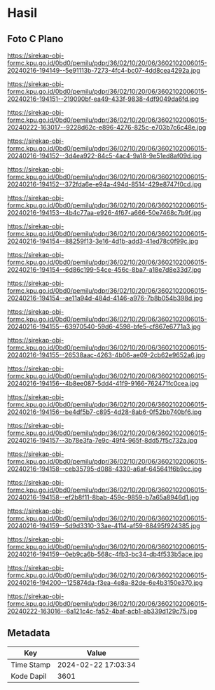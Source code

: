 # Hasil

## Foto C Plano

https://sirekap-obj-formc.kpu.go.id/0bd0/pemilu/pdpr/36/02/10/20/06/3602102006015-20240216-194149--5e91113b-7273-4fc4-bc07-4dd8cea4292a.jpg

https://sirekap-obj-formc.kpu.go.id/0bd0/pemilu/pdpr/36/02/10/20/06/3602102006015-20240216-194151--219090bf-ea49-433f-9838-4df9049da6fd.jpg

https://sirekap-obj-formc.kpu.go.id/0bd0/pemilu/pdpr/36/02/10/20/06/3602102006015-20240222-163017--9228d62c-e896-4276-825c-e703b7c6c48e.jpg

https://sirekap-obj-formc.kpu.go.id/0bd0/pemilu/pdpr/36/02/10/20/06/3602102006015-20240216-194152--3d4ea922-84c5-4ac4-9a18-9e51ed8af09d.jpg

https://sirekap-obj-formc.kpu.go.id/0bd0/pemilu/pdpr/36/02/10/20/06/3602102006015-20240216-194152--372fda6e-e94a-494d-8514-429e8747f0cd.jpg

https://sirekap-obj-formc.kpu.go.id/0bd0/pemilu/pdpr/36/02/10/20/06/3602102006015-20240216-194153--4b4c77aa-e926-4f67-a666-50e7468c7b9f.jpg

https://sirekap-obj-formc.kpu.go.id/0bd0/pemilu/pdpr/36/02/10/20/06/3602102006015-20240216-194154--88259f13-3e16-4d1b-add3-41ed78c0f99c.jpg

https://sirekap-obj-formc.kpu.go.id/0bd0/pemilu/pdpr/36/02/10/20/06/3602102006015-20240216-194154--6d86c199-54ce-456c-8ba7-a18e7d8e33d7.jpg

https://sirekap-obj-formc.kpu.go.id/0bd0/pemilu/pdpr/36/02/10/20/06/3602102006015-20240216-194154--ae11a94d-484d-4146-a976-7b8b054b398d.jpg

https://sirekap-obj-formc.kpu.go.id/0bd0/pemilu/pdpr/36/02/10/20/06/3602102006015-20240216-194155--63970540-59d6-4598-bfe5-cf867e6771a3.jpg

https://sirekap-obj-formc.kpu.go.id/0bd0/pemilu/pdpr/36/02/10/20/06/3602102006015-20240216-194155--26538aac-4263-4b06-ae09-2cb62e9652a6.jpg

https://sirekap-obj-formc.kpu.go.id/0bd0/pemilu/pdpr/36/02/10/20/06/3602102006015-20240216-194156--4b8ee087-5dd4-41f9-9166-762471fc0cea.jpg

https://sirekap-obj-formc.kpu.go.id/0bd0/pemilu/pdpr/36/02/10/20/06/3602102006015-20240216-194156--be4df5b7-c895-4d28-8ab6-0f52bb740bf6.jpg

https://sirekap-obj-formc.kpu.go.id/0bd0/pemilu/pdpr/36/02/10/20/06/3602102006015-20240216-194157--3b78e3fa-7e9c-49f4-965f-8dd57f5c732a.jpg

https://sirekap-obj-formc.kpu.go.id/0bd0/pemilu/pdpr/36/02/10/20/06/3602102006015-20240216-194158--ceb35795-d088-4330-a6af-645641f6b9cc.jpg

https://sirekap-obj-formc.kpu.go.id/0bd0/pemilu/pdpr/36/02/10/20/06/3602102006015-20240216-194158--ef2b8f11-8bab-459c-9859-b7a65a8946d1.jpg

https://sirekap-obj-formc.kpu.go.id/0bd0/pemilu/pdpr/36/02/10/20/06/3602102006015-20240216-194159--5d9d3310-33ae-4114-af59-88495f924385.jpg

https://sirekap-obj-formc.kpu.go.id/0bd0/pemilu/pdpr/36/02/10/20/06/3602102006015-20240216-194159--0eb9ca6b-568c-4fb3-bc34-db4f533b5ace.jpg

https://sirekap-obj-formc.kpu.go.id/0bd0/pemilu/pdpr/36/02/10/20/06/3602102006015-20240216-194200--125874da-f3ea-4e8a-82de-6e4b3150e370.jpg

https://sirekap-obj-formc.kpu.go.id/0bd0/pemilu/pdpr/36/02/10/20/06/3602102006015-20240222-163016--6a121c4c-fa52-4baf-acb1-ab339d129c75.jpg


## Metadata

| Key        | Value               |
| ---------- | ------------------- |
| Time Stamp | 2024-02-22 17:03:34 |
| Kode Dapil | 3601                |



